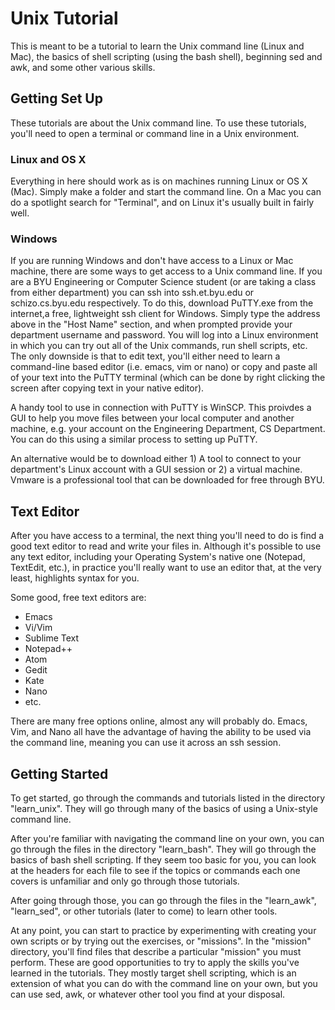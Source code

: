 # Unix Tutorial

This is meant to be a tutorial to learn the Unix command line (Linux and Mac),
the basics of shell scripting (using the bash shell), beginning sed and awk, and
some other various skills.



## Getting Set Up

These tutorials are about the Unix command line. To use these tutorials, you'll
need to open a terminal or command line in a Unix environment.

### Linux and OS X

Everything in here should work as is on machines running Linux or OS X (Mac).
Simply make a folder and start the command line. On a Mac you can do a spotlight
search for "Terminal", and on Linux it's usually built in fairly well.

### Windows

If you are running Windows and don't have access to a Linux or Mac machine,
there are some ways to get access to a Unix command line. If you are a BYU
Engineering or Computer Science student (or are taking a class from either
department) you can ssh into ssh.et.byu.edu or schizo.cs.byu.edu respectively.
To do this, download PuTTY.exe from the internet,a free, lightweight ssh client
for Windows. Simply type the address above in the "Host Name" section, and when
prompted provide your department username and password. You will log into a
Linux environment in which you can try out all of the Unix commands, run shell
scripts, etc. The only downside is that to edit text, you'll either need to
learn a command-line based editor (i.e. emacs, vim or nano) or copy and paste
all of your text into the PuTTY terminal (which can be done by right clicking
the screen after copying text in your native editor).

A handy tool to use in connection with PuTTY is WinSCP. This proivdes a GUI to
help you move files between your local computer and another machine, e.g. your
account on the Engineering Department, CS Department. You can do this using a
similar process to setting up PuTTY.

An alternative would be to download either 1) A tool to connect to your
department's Linux account with a GUI session or 2) a virtual machine. Vmware is
a professional tool that can be downloaded for free through BYU.



## Text Editor

After you have access to a terminal, the next thing you'll need to do is find a
good text editor to read and write your files in. Although it's possible to use
any text editor, including your Operating System's native one (Notepad,
TextEdit, etc.), in practice you'll really want to use an editor that, at the
very least, highlights syntax for you.

Some good, free text editors are:

   - Emacs
   - Vi/Vim
   - Sublime Text
   - Notepad++
   - Atom
   - Gedit
   - Kate
   - Nano
   - etc.

There are many free options online, almost any will probably do. Emacs, Vim, and
Nano all have the advantage of having the ability to be used via the command
line, meaning you can use it across an ssh session.



## Getting Started

To get started, go through the commands and tutorials listed in the directory
"learn_unix". They will go through many of the basics of using a Unix-style
command line.

After you're familiar with navigating the command line on your own, you can go
through the files in the directory "learn_bash". They will go through the basics
of bash shell scripting. If they seem too basic for you, you can look at the
headers for each file to see if the topics or commands each one covers is
unfamiliar and only go through those tutorials.

After going through those, you can go through the files in the "learn_awk",
"learn_sed", or other tutorials (later to come) to learn other tools.

At any point, you can start to practice by experimenting with creating your own
scripts or by trying out the exercises, or "missions". In the "mission"
directory, you'll find files that describe a particular "mission" you must
perform. These are good opportunities to try to apply the skills you've learned
in the tutorials. They mostly target shell scripting, which is an extension of
what you can do with the command line on your own, but you can use sed, awk, or
whatever other tool you find at your disposal.

